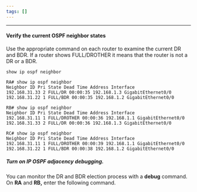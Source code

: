 ```yaml
---
tags: []
---
```


---
#### Verify the current OSPF neighbor states
Use the appropriate command on each router to examine the current DR and BDR. If a router shows FULL/DROTHER it means that the router is not a DR or a BDR.

`show ip ospf neighbor`

```
RA# show ip ospf neighbor
Neighbor ID Pri State Dead Time Address Interface
192.168.31.33 2 FULL/DR 00:00:35 192.168.1.3 GigabitEthernet0/0
192.168.31.22 1 FULL/BDR 00:00:35 192.168.1.2 GigabitEthernet0/0
```

```
RB# show ip ospf neighbor
Neighbor ID Pri State Dead Time Address Interface
192.168.31.11 1 FULL/DROTHER 00:00:36 192.168.1.1 GigabitEthernet0/0
192.168.31.33 2 FULL/DR 00:00:36 192.168.1.3 GigabitEthernet0/0
```
 

```
RC# show ip ospf neighbor
Neighbor ID Pri State Dead Time Address Interface
192.168.31.11 1 FULL/DROTHER 00:00:39 192.168.1.1 GigabitEthernet0/0
192.168.31.22 1 FULL/BDR 00:00:38 192.168.1.2 GigabitEthernet0/0
```

##### Turn on IP OSPF adjacency debugging.
You can monitor the DR and BDR election process with a **debug** command. On **RA** and **RB,** enter the following command.